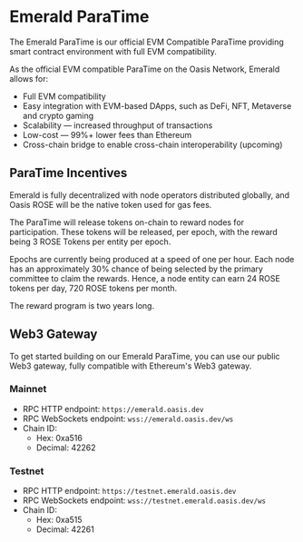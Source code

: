 # Emerald ParaTime

The Emerald ParaTime is our official EVM Compatible ParaTime providing smart contract environment with full EVM compatibility.

As the official EVM compatible ParaTime on the Oasis Network, Emerald allows for:

* Full EVM compatibility
* Easy integration with EVM-based DApps, such as DeFi, NFT, Metaverse and crypto gaming
* Scalability — increased throughput of transactions
* Low-cost — 99%+ lower fees than Ethereum
* Cross-chain bridge to enable cross-chain interoperability (upcoming)

## ParaTime Incentives <a href="#1b5b" id="1b5b"></a>

Emerald is fully decentralized with node operators distributed globally, and Oasis ROSE will be the native token used for gas fees.

The ParaTime will release tokens on-chain to reward nodes for participation. These tokens will be released, per epoch, with the reward being 3 ROSE Tokens per entity per epoch.

Epochs are currently being produced at a speed of one per hour. Each node has an approximately 30% chance of being selected by the primary committee to claim the rewards. Hence, a node entity can earn 24 ROSE tokens per day, 720 ROSE tokens per month.

The reward program is two years long.

## Web3 Gateway

To get started building on our Emerald ParaTime, you can use our public Web3 gateway, fully compatible with Ethereum's Web3 gateway.

### Mainnet

* RPC HTTP endpoint: `https://emerald.oasis.dev`
* RPC WebSockets endpoint: `wss://emerald.oasis.dev/ws`
* Chain ID:
  * Hex: 0xa516
  * Decimal: 42262

### Testnet

* RPC HTTP endpoint: `https://testnet.emerald.oasis.dev`
* RPC WebSockets endpoint: `wss://testnet.emerald.oasis.dev/ws`
* Chain ID:
  * Hex: 0xa515
  * Decimal: 42261

